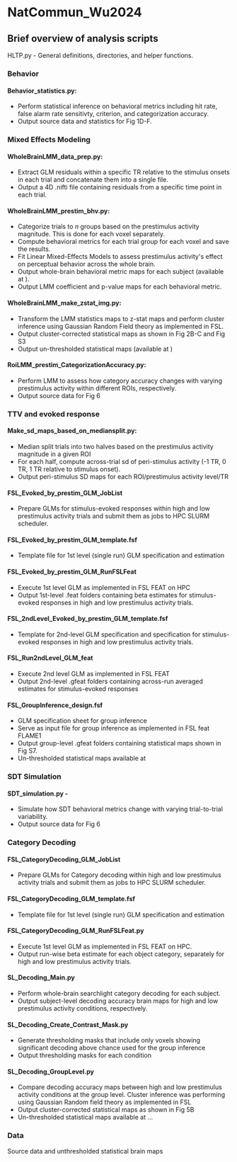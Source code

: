 # NatCommun_Wu2024

## Brief overview of analysis scripts

HLTP.py - General definitions, directories, and helper functions.

### Behavior
#### Behavior_statistics.py:
- Perform statistical inference on behavioral metrics including hit rate, false alarm rate sensitivty, criterion, and categorization accuracy.
- Output source data and statistics for Fig 1D-F.  

### Mixed Effects Modeling
#### WholeBrainLMM_data_prep.py:
- Extract GLM residuals within a specific TR relative to the stimulus onsets in each trial and concatenate them into a single file.
- Output a 4D .nifti file containing residuals from a specific time point in each trial.   

#### WholeBrainLMM_prestim_bhv.py:
- Categorize trials to _n_ groups based on the prestimulus activity magnitude. This is done for each voxel separately.
- Compute behavioral metrics for each trial group for each voxel and save the results.   
- Fit Linear Mixed-Effects Models to assess prestimulus activity's effect on perceptual behavior across the whole brain.
- Output whole-brain behavioral metric maps for each subject (available at ).
- Output LMM coefficient and p-value maps for each behavioral metric. 

#### WholeBrainLMM_make_zstat_img.py:
- Transform the LMM statistics maps to z-stat maps and perform cluster inference using Gaussian Random Field theory as implemented in FSL.
- Output cluster-corrected statistical maps as shown in Fig 2B-C and Fig S3
- Output un-thresholded statistical maps (available at )
  
#### RoiLMM_prestim_CategorizationAccuracy.py:
- Perform LMM to assess how category accuracy changes with varying prestimulus activity within different ROIs, respectively.
- Output source data for Fig 6

### TTV and evoked response
#### Make_sd_maps_based_on_mediansplit.py:
- Median split trials into two halves based on the prestimulus activity magnitude in a given ROI
- For each half, compute across-trial sd of peri-stimulus activity (-1 TR, 0 TR, 1 TR relative to stimulus onset).
- Output peri-stimulus SD maps for each ROI/prestimulus activity level/TR    

#### FSL_Evoked_by_prestim_GLM_JobList 
- Prepare GLMs for stimulus-evoked responses within high and low prestimulus activity trials and submit them as jobs to HPC SLURM scheduler.
#### FSL_Evoked_by_prestim_GLM_template.fsf
- Template file for 1st level (single run) GLM specification and estimation
#### FSL_Evoked_by_prestim_GLM_RunFSLFeat
- Execute 1st level GLM as implemented in FSL FEAT on HPC
- Output 1st-level .feat folders containing beta estimates for stimulus-evoked responses in high and low prestimulus activity trials.
#### FSL_2ndLevel_Evoked_by_prestim_GLM_template.fsf
- Template for 2nd-level GLM specification and specification for stimulus-evoked responses in high and low prestimulus activity trials.
#### FSL_Run2ndLevel_GLM_feat
- Execute 2nd level GLM as implemented in FSL FEAT 
- Output 2nd-level .gfeat folders containing across-run averaged estimates for stimulus-evoked responses 
#### FSL_GroupInference_design.fsf
- GLM specification sheet for group inference
- Serve as input file for group inference as implemented in FSL feat FLAME1
- Output group-level .gfeat folders containing statistical maps shown in Fig S7.
- Un-thresholded statistical maps available at  

### SDT Simulation
#### SDT_simulation.py -                         
- Simulate how SDT behavioral metrics change with varying trial-to-trial variability.
- Output source data for Fig 6 

### Category Decoding
#### FSL_CategoryDecoding_GLM_JobList
- Prepare GLMs for Category decoding within high and low prestimulus activity trials and submit them as jobs to HPC SLURM scheduler. 
#### FSL_CategoryDecoding_GLM_template.fsf
- Template file for 1st level (single run) GLM specification and estimation  
#### FSL_CategoryDecoding_GLM_RunFSLFeat.py
- Execute 1st level GLM as implemented in FSL FEAT on HPC.
- Output run-wise beta estimate for each object category, separately for high and low prestimulus activity trials.
#### SL_Decoding_Main.py
- Perform whole-brain searchlight category decoding for each subject.
- Output subject-level decoding accuracy brain maps for high and low prestimulus activity conditions, respectively.    
#### SL_Decoding_Create_Contrast_Mask.py
- Generate thresholding masks that include only voxels showing significant decoding above chance used for the group inference
- Output thresholding masks for each condition
#### SL_Decoding_GroupLevel.py
- Compare decoding accuracy maps between high and low prestimulus activity conditions at the group level. Cluster inference was performing using Gaussian Random field theory as implemented in FSL 
- Output cluster-corrected statistical maps as shown in Fig 5B
- Un-thresholded statistical maps available at ...

### Data
Source data and unthresholded statistical brain maps 
